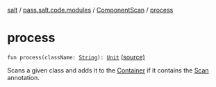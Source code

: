 [salt](../../index.md) / [pass.salt.code.modules](../index.md) / [ComponentScan](index.md) / [process](./process.md)

# process

`fun process(className: `[`String`](https://kotlinlang.org/api/latest/jvm/stdlib/kotlin/-string/index.html)`): `[`Unit`](https://kotlinlang.org/api/latest/jvm/stdlib/kotlin/-unit/index.html) [(source)](https://github.com/kurbaniec-tgm/salt/tree/master/code/modules/ComponentScan.kt#L18)

Scans a given class and adds it to the [Container](../../pass.salt.code.container/-container/index.md) if it contains the [Scan](../../pass.salt.code.annotations/-scan/index.md) annotation.

